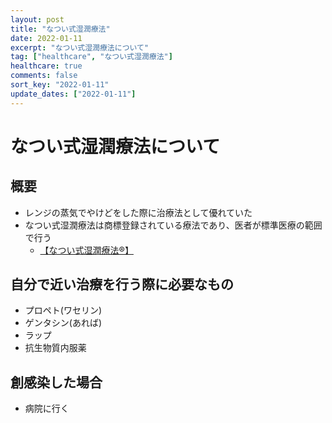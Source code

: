 ```yaml
---
layout: post
title: "なつい式湿潤療法"
date: 2022-01-11
excerpt: "なつい式湿潤療法について"
tag: ["healthcare", "なつい式湿潤療法"]
healthcare: true
comments: false
sort_key: "2022-01-11"
update_dates: ["2022-01-11"]
---
```


# なつい式湿潤療法について

## 概要
 - レンジの蒸気でやけどをした際に治療法として優れていた
 - なつい式湿潤療法は商標登録されている療法であり、医者が標準医療の範囲で行う
   - [【なつい式湿潤療法®】](http://www.wound-treatment.jp/natsui.htm)

## 自分で近い治療を行う際に必要なもの
 - プロペト(ワセリン)
 - ゲンタシン(あれば)
 - ラップ
 - 抗生物質内服薬
 
## 創感染した場合
 - 病院に行く
